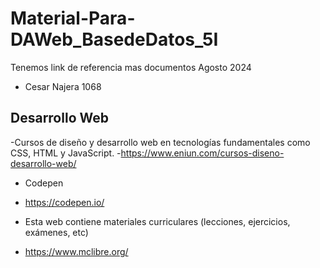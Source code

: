 # Material-Para-DAWeb_BasedeDatos_5I
Tenemos link de referencia mas documentos Agosto 2024
- Cesar Najera 1068
## Desarrollo Web
-Cursos de diseño y desarrollo web en tecnologías fundamentales como CSS, HTML y JavaScript.
-https://www.eniun.com/cursos-diseno-desarrollo-web/

- Codepen
- https://codepen.io/

- Esta web contiene materiales curriculares (lecciones, ejercicios, exámenes, etc)
- https://www.mclibre.org/

